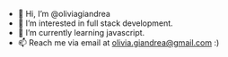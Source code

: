 - 👋 Hi, I’m @oliviagiandrea
- 👀 I’m interested in full stack development.
- 🌱 I’m currently learning javascript. 
- 📫 Reach me via email at olivia.giandrea@gmail.com :)
